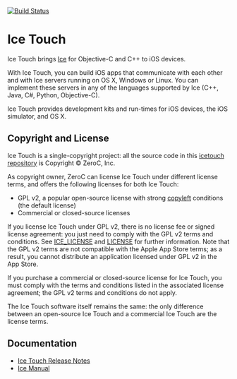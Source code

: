 [![Build Status](https://travis-ci.org/zeroc-ice/icetouch.svg)](https://travis-ci.org/zeroc-ice/icetouch)

# Ice Touch

Ice Touch brings [Ice](https://github.com/zeroc-ice/ice) for Objective-C and C++ to iOS devices.

With Ice Touch, you can build iOS apps that communicate with each other and with Ice servers running on OS X, Windows or Linux. You can implement these servers in any of the languages supported by Ice (C++, Java, C#, Python, Objective-C).

Ice Touch provides development kits and run-times for iOS devices, the
iOS simulator, and OS X.

## Copyright and License

Ice Touch is a single-copyright project: all the source code in this [icetouch repository](https://github.com/zeroc-ice/icetouch) is Copyright &copy; ZeroC, Inc.

As copyright owner, ZeroC can license Ice Touch under different license terms, and offers the following licenses for both Ice Touch:
- GPL v2, a popular open-source license with strong [copyleft](http://en.wikipedia.org/wiki/Copyleft) conditions
  (the default license)
- Commercial or closed-source licenses

If you license Ice Touch under GPL v2, there is no license fee or signed license agreement: you just need to comply with the GPL v2 terms and conditions. See [ICE_LICENSE](./ICE_LICENSE) and [LICENSE](./LICENSE) for further information. Note that the GPL v2 terms are not compatible with the Apple App Store terms; as a result, you cannot distribute an application licensed under GPL v2 in the App Store.

If you purchase a commercial or closed-source license for Ice Touch, you must comply with the terms and conditions listed in the associated license agreement; the GPL v2 terms and conditions do not apply.

The Ice Touch software itself remains the same: the only difference between an open-source Ice Touch and a commercial Ice Touch are the license terms.

## Documentation

- [Ice Touch Release Notes](https://doc.zeroc.com/display/IceeTocuh/Release+Notes+3.6.0)
- [Ice Manual](https://doc.zeroc.com/display/Ice36/Home)
